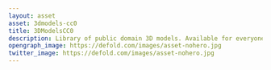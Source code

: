 ```yaml
---
layout: asset
asset: 3dmodels-cc0
title: 3DModelsCC0
description: Library of public domain 3D models. Available for everyone. No need for credit or attribution even if used commercially.
opengraph_image: https://defold.com/images/asset-nohero.jpg
twitter_image: https://defold.com/images/asset-nohero.jpg
---
```

